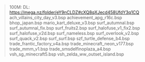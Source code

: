 >100M:
DL: https://mega.nz/folder/eY9nCLDZ#cXQ8qXJecd458UfdY3q1CQ
ach_villains_city_day_v3.bsp
achievement_apg_r16c.bsp
bhop_japan.bsp
mario_kart_deluxe_v3.bsp
surf_autumnal.bsp
surf_autumnal_fix.bsp
surf_fruits2.bsp
surf_halofuse_v1_fix2.bsp
surf_halofuse_v2d.bsp
surf_nameless.bsp
surf_overlook_v2.bsp
surf_quack_v2.bsp
surf_surf.bsp
szf_turtle_defense_b4.bsp
trade_frantic_factory_v4a.bsp
trade_minecraft_neon_v177.bsp
trade_mmm_v1.bsp
trade_smsdelfinoplaza_a4.bsp
vsh_sg_minecraft5.bsp
vsh_zelda_ww_outset_island.bsp
